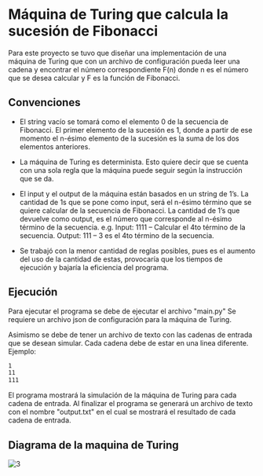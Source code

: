 # Máquina de Turing que calcula la sucesión de Fibonacci
Para este proyecto se tuvo que diseñar una implementación de una máquina de Turing que con un archivo de configuración pueda leer una cadena y encontrar el número correspondiente F(n) donde n es el número que se desea calcular y F es la función de Fibonacci.

## Convenciones
* El string vacío se tomará como el elemento 0 de la secuencia de Fibonacci. El primer elemento de la sucesión es 1, donde a partir de ese momento el n-ésimo elemento de la sucesión es la suma de los dos elementos anteriores. 

* La máquina de Turing es determinista. Esto quiere decir que se cuenta con una sola regla que la máquina puede seguir según la instrucción que se da.

* El input y el output de la máquina están basados en un string de 1’s. La cantidad de 1s que se pone como input, será el n-ésimo término que se quiere calcular de la secuencia de Fibonacci. La cantidad de 1’s que devuelve como output, es el número que corresponde al n-ésimo término de la secuencia. e.g.
Input: 1111 – Calcular el 4to término de la secuencia.
Output: 111 – 3 es el 4to término de la secuencia.

* Se trabajó con la menor cantidad de reglas posibles, pues es el aumento del uso de la cantidad de estas, provocaría que los tiempos de ejecución y bajaría la eficiencia del programa.


## Ejecución
Para ejecutar el programa se debe de ejecutar el archivo "main.py"
Se requiere un archivo json de configuración para la máquina de Turing.

Asimismo se debe de tener un archivo de texto con las cadenas de entrada que se desean simular. Cada cadena debe de estar en una linea diferente. Ejemplo:
```txt
1
11
111
```

El programa mostrará la simulación de la máquina de Turing para cada cadena de entrada. Al finalizar el programa se generará un archivo de texto con el nombre "output.txt" en el cual se mostrará el resultado de cada cadena de entrada.

## Diagrama de la maquina de Turing
![3](https://github.com/MEPO29/turing-fibonacci/assets/83565262/ca523181-fb69-4e49-9a8d-5efbbd546b5e)
